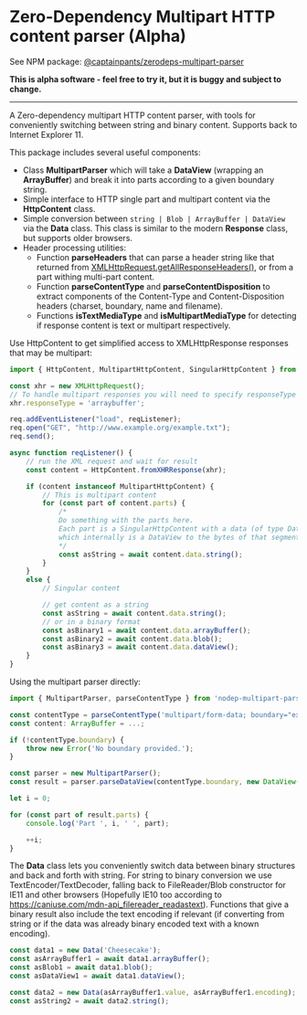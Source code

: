 # Zero-Dependency Multipart HTTP content parser (Alpha)
See NPM package: [@captainpants/zerodeps-multipart-parser](https://www.npmjs.com/package/@captainpants/zerodeps-multipart-parser)

**This is alpha software - feel free to try it, but it is buggy and subject to change.**

----

A Zero-dependency multipart HTTP content parser, with tools for conveniently switching between string and binary content. Supports back to Internet Explorer 11.

This package includes several useful components:
* Class **MultipartParser** which will take a **DataView** (wrapping an **ArrayBuffer**) and break it into parts according to a given boundary string.
* Simple interface to HTTP single part and multipart content via the **HttpContent** class.
* Simple conversion between `string | Blob | ArrayBuffer | DataView` via the **Data** class. This class is similar to the modern **Response** class, but supports older browsers.
* Header processing utilities:
  * Function **parseHeaders** that can parse a header string like that returned from [XMLHttpRequest.getAllResponseHeaders()](https://developer.mozilla.org/en-US/docs/Web/API/XMLHttpRequest/getAllResponseHeaders), or from a part withing multi-part content.
  * Function **parseContentType** and **parseContentDisposition** to extract components of the Content-Type and Content-Disposition headers (charset, boundary, name and filename).
  * Functions **isTextMediaType** and **isMultipartMediaType** for detecting if response content is text or multipart respectively.

Use HttpContent to get simplified access to XMLHttpResponse responses that may be multipart:
```typescript
import { HttpContent, MultipartHttpContent, SingularHttpContent } from '@captainpants/zerodeps-multipart-parser';

const xhr = new XMLHttpRequest();
// To handle multipart responses you will need to specify responseType = 'arraybuffer'
xhr.responseType = 'arraybuffer';

req.addEventListener("load", reqListener);
req.open("GET", "http://www.example.org/example.txt");
req.send();

async function reqListener() {
    // run the XML request and wait for result
    const content = HttpContent.fromXHRResponse(xhr);

    if (content instanceof MultipartHttpContent) {
        // This is multipart content
        for (const part of content.parts) {
            /*
            Do something with the parts here.
            Each part is a SingularHttpContent with a data (of type Data) property, 
            which internally is a DataView to the bytes of that segment.
            */
            const asString = await content.data.string();
        }
    }
    else {
        // Singular content

        // get content as a string
        const asString = await content.data.string(); 
        // or in a binary format
        const asBinary1 = await content.data.arrayBuffer();
        const asBinary2 = await content.data.blob();
        const asBinary3 = await content.data.dataView();
    }
}
```

Using the multipart parser directly:
```typescript
import { MultipartParser, parseContentType } from 'nodep-multipart-parser';

const contentType = parseContentType('multipart/form-data; boundary="example-boundary-1251436436"');
const content: ArrayBuffer = ...;

if (!contentType.boundary) {
    throw new Error('No boundary provided.');
}

const parser = new MultipartParser();
const result = parser.parseDataView(contentType.boundary, new DataView(content));

let i = 0;

for (const part of result.parts) {
    console.log('Part ', i, ' ', part);

    ++i;
}
```

The **Data** class lets you conveniently switch data between binary structures and back and forth with string. For string to binary conversion we use TextEncoder/TextDecoder, falling back to FileReader/Blob constructor for IE11 and other browsers (Hopefully IE10 too according to https://caniuse.com/mdn-api_filereader_readastext). Functions that give a binary result also include the text encoding if relevant (if converting from string or if the data was already binary encoded text with a known encoding).
```typescript
const data1 = new Data('Cheesecake');
const asArrayBuffer1 = await data1.arrayBuffer();
const asBlob1 = await data1.blob();
const asDataView1 = await data1.dataView();

const data2 = new Data(asArrayBuffer1.value, asArrayBuffer1.encoding);
const asString2 = await data2.string();
```